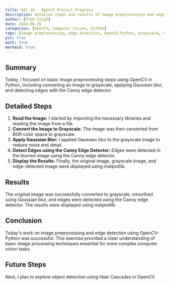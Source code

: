 ```yaml
---
title: DAY 16 - OpenCV Project Progress
description: Detailed steps and results of image preprocessing and edge detection using OpenCV-Python.
author: [Prem Singh]
date: 2024-06-25
categories: [OpenCV, Computer Vision, Python]
tags: [image preprocessing, edge detection, OpenCV-Python, grayscale, Gaussian blur, Canny edge detector]
pin: true
math: true
mermaid: true
---
```


## Summary
Today, I focused on basic image preprocessing steps using OpenCV in Python, including converting an image to grayscale, applying Gaussian blur, and detecting edges with the Canny edge detector.

## Detailed Steps
1. **Read the Image:** I started by importing the necessary libraries and reading the image from a file.
2. **Convert the Image to Grayscale:** The image was then converted from BGR color space to grayscale.
3. **Apply Gaussian Blur:** I applied Gaussian blur to the grayscale image to reduce noise and detail.
4. **Detect Edges using the Canny Edge Detector:** Edges were detected in the blurred image using the Canny edge detector.
5. **Display the Results:** Finally, the original image, grayscale image, and edge-detected image were displayed using matplotlib.

## Results
The original image was successfully converted to grayscale, smoothed using Gaussian blur, and edges were detected using the Canny edge detector. The results were displayed using matplotlib.

## Conclusion
Today's work on image preprocessing and edge detection using OpenCV-Python was successful. This exercise provided a clear understanding of basic image processing techniques essential for more complex computer vision tasks.

## Future Steps
Next, I plan to explore object detection using Haar Cascades in OpenCV.
